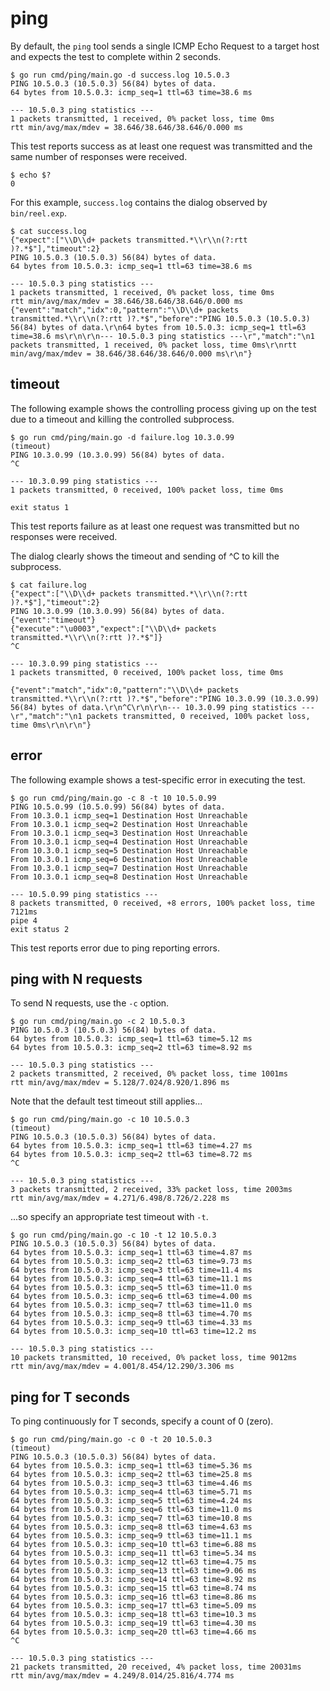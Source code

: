# ping

By default, the `ping` tool sends a single ICMP Echo Request to a target host
and expects the test to complete within 2 seconds.

```
$ go run cmd/ping/main.go -d success.log 10.5.0.3
PING 10.5.0.3 (10.5.0.3) 56(84) bytes of data.
64 bytes from 10.5.0.3: icmp_seq=1 ttl=63 time=38.6 ms

--- 10.5.0.3 ping statistics ---
1 packets transmitted, 1 received, 0% packet loss, time 0ms
rtt min/avg/max/mdev = 38.646/38.646/38.646/0.000 ms
```

This test reports success as at least one request was transmitted and the same
number of responses were received.

```
$ echo $?
0
```

For this example, `success.log` contains the dialog observed by `bin/reel.exp`.

```
$ cat success.log
{"expect":["\\D\\d+ packets transmitted.*\\r\\n(?:rtt )?.*$"],"timeout":2}
PING 10.5.0.3 (10.5.0.3) 56(84) bytes of data.
64 bytes from 10.5.0.3: icmp_seq=1 ttl=63 time=38.6 ms

--- 10.5.0.3 ping statistics ---
1 packets transmitted, 1 received, 0% packet loss, time 0ms
rtt min/avg/max/mdev = 38.646/38.646/38.646/0.000 ms
{"event":"match","idx":0,"pattern":"\\D\\d+ packets transmitted.*\\r\\n(?:rtt )?.*$","before":"PING 10.5.0.3 (10.5.0.3) 56(84) bytes of data.\r\n64 bytes from 10.5.0.3: icmp_seq=1 ttl=63 time=38.6 ms\r\n\r\n--- 10.5.0.3 ping statistics ---\r","match":"\n1 packets transmitted, 1 received, 0% packet loss, time 0ms\r\nrtt min/avg/max/mdev = 38.646/38.646/38.646/0.000 ms\r\n"}
```

## timeout

The following example shows the controlling process giving up on the test due
to a timeout and killing the controlled subprocess.

```
$ go run cmd/ping/main.go -d failure.log 10.3.0.99
(timeout)
PING 10.3.0.99 (10.3.0.99) 56(84) bytes of data.
^C

--- 10.3.0.99 ping statistics ---
1 packets transmitted, 0 received, 100% packet loss, time 0ms

exit status 1
```

This test reports failure as at least one request was transmitted but no
responses were received.

The dialog clearly shows the timeout and sending of ^C to kill the subprocess.

```
$ cat failure.log
{"expect":["\\D\\d+ packets transmitted.*\\r\\n(?:rtt )?.*$"],"timeout":2}
PING 10.3.0.99 (10.3.0.99) 56(84) bytes of data.
{"event":"timeout"}
{"execute":"\u0003","expect":["\\D\\d+ packets transmitted.*\\r\\n(?:rtt )?.*$"]}
^C

--- 10.3.0.99 ping statistics ---
1 packets transmitted, 0 received, 100% packet loss, time 0ms

{"event":"match","idx":0,"pattern":"\\D\\d+ packets transmitted.*\\r\\n(?:rtt )?.*$","before":"PING 10.3.0.99 (10.3.0.99) 56(84) bytes of data.\r\n^C\r\n\r\n--- 10.3.0.99 ping statistics ---\r","match":"\n1 packets transmitted, 0 received, 100% packet loss, time 0ms\r\n\r\n"}
```

## error

The following example shows a test-specific error in executing the test.

```
$ go run cmd/ping/main.go -c 8 -t 10 10.5.0.99
PING 10.5.0.99 (10.5.0.99) 56(84) bytes of data.
From 10.3.0.1 icmp_seq=1 Destination Host Unreachable
From 10.3.0.1 icmp_seq=2 Destination Host Unreachable
From 10.3.0.1 icmp_seq=3 Destination Host Unreachable
From 10.3.0.1 icmp_seq=4 Destination Host Unreachable
From 10.3.0.1 icmp_seq=5 Destination Host Unreachable
From 10.3.0.1 icmp_seq=6 Destination Host Unreachable
From 10.3.0.1 icmp_seq=7 Destination Host Unreachable
From 10.3.0.1 icmp_seq=8 Destination Host Unreachable

--- 10.5.0.99 ping statistics ---
8 packets transmitted, 0 received, +8 errors, 100% packet loss, time 7121ms
pipe 4
exit status 2
```

This test reports error due to ping reporting errors.

## ping with N requests

To send N requests, use the `-c` option.

```
$ go run cmd/ping/main.go -c 2 10.5.0.3
PING 10.5.0.3 (10.5.0.3) 56(84) bytes of data.
64 bytes from 10.5.0.3: icmp_seq=1 ttl=63 time=5.12 ms
64 bytes from 10.5.0.3: icmp_seq=2 ttl=63 time=8.92 ms

--- 10.5.0.3 ping statistics ---
2 packets transmitted, 2 received, 0% packet loss, time 1001ms
rtt min/avg/max/mdev = 5.128/7.024/8.920/1.896 ms
```

Note that the default test timeout still applies...

```
$ go run cmd/ping/main.go -c 10 10.5.0.3
(timeout)
PING 10.5.0.3 (10.5.0.3) 56(84) bytes of data.
64 bytes from 10.5.0.3: icmp_seq=1 ttl=63 time=4.27 ms
64 bytes from 10.5.0.3: icmp_seq=2 ttl=63 time=8.72 ms
^C

--- 10.5.0.3 ping statistics ---
3 packets transmitted, 2 received, 33% packet loss, time 2003ms
rtt min/avg/max/mdev = 4.271/6.498/8.726/2.228 ms
```

...so specify an appropriate test timeout with `-t`.

```
$ go run cmd/ping/main.go -c 10 -t 12 10.5.0.3
PING 10.5.0.3 (10.5.0.3) 56(84) bytes of data.
64 bytes from 10.5.0.3: icmp_seq=1 ttl=63 time=4.87 ms
64 bytes from 10.5.0.3: icmp_seq=2 ttl=63 time=9.73 ms
64 bytes from 10.5.0.3: icmp_seq=3 ttl=63 time=11.4 ms
64 bytes from 10.5.0.3: icmp_seq=4 ttl=63 time=11.1 ms
64 bytes from 10.5.0.3: icmp_seq=5 ttl=63 time=11.0 ms
64 bytes from 10.5.0.3: icmp_seq=6 ttl=63 time=4.00 ms
64 bytes from 10.5.0.3: icmp_seq=7 ttl=63 time=11.0 ms
64 bytes from 10.5.0.3: icmp_seq=8 ttl=63 time=4.70 ms
64 bytes from 10.5.0.3: icmp_seq=9 ttl=63 time=4.33 ms
64 bytes from 10.5.0.3: icmp_seq=10 ttl=63 time=12.2 ms

--- 10.5.0.3 ping statistics ---
10 packets transmitted, 10 received, 0% packet loss, time 9012ms
rtt min/avg/max/mdev = 4.001/8.454/12.290/3.306 ms
```

## ping for T seconds

To ping continuously for T seconds, specify a count of 0 (zero).

```
$ go run cmd/ping/main.go -c 0 -t 20 10.5.0.3
(timeout)
PING 10.5.0.3 (10.5.0.3) 56(84) bytes of data.
64 bytes from 10.5.0.3: icmp_seq=1 ttl=63 time=5.36 ms
64 bytes from 10.5.0.3: icmp_seq=2 ttl=63 time=25.8 ms
64 bytes from 10.5.0.3: icmp_seq=3 ttl=63 time=4.46 ms
64 bytes from 10.5.0.3: icmp_seq=4 ttl=63 time=5.71 ms
64 bytes from 10.5.0.3: icmp_seq=5 ttl=63 time=4.24 ms
64 bytes from 10.5.0.3: icmp_seq=6 ttl=63 time=11.0 ms
64 bytes from 10.5.0.3: icmp_seq=7 ttl=63 time=10.8 ms
64 bytes from 10.5.0.3: icmp_seq=8 ttl=63 time=4.63 ms
64 bytes from 10.5.0.3: icmp_seq=9 ttl=63 time=11.1 ms
64 bytes from 10.5.0.3: icmp_seq=10 ttl=63 time=6.88 ms
64 bytes from 10.5.0.3: icmp_seq=11 ttl=63 time=5.34 ms
64 bytes from 10.5.0.3: icmp_seq=12 ttl=63 time=4.75 ms
64 bytes from 10.5.0.3: icmp_seq=13 ttl=63 time=9.06 ms
64 bytes from 10.5.0.3: icmp_seq=14 ttl=63 time=8.92 ms
64 bytes from 10.5.0.3: icmp_seq=15 ttl=63 time=8.74 ms
64 bytes from 10.5.0.3: icmp_seq=16 ttl=63 time=8.86 ms
64 bytes from 10.5.0.3: icmp_seq=17 ttl=63 time=5.09 ms
64 bytes from 10.5.0.3: icmp_seq=18 ttl=63 time=10.3 ms
64 bytes from 10.5.0.3: icmp_seq=19 ttl=63 time=4.30 ms
64 bytes from 10.5.0.3: icmp_seq=20 ttl=63 time=4.66 ms
^C

--- 10.5.0.3 ping statistics ---
21 packets transmitted, 20 received, 4% packet loss, time 20031ms
rtt min/avg/max/mdev = 4.249/8.014/25.816/4.774 ms
```
